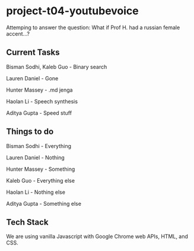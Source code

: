 # project-t04-youtubevoice

Attemping to answer the question: What if Prof H. had a russian female accent...?

## Current Tasks

Bisman Sodhi, Kaleb Guo - Binary search

Lauren Daniel - Gone

Hunter Massey - .md jenga

Haolan Li - Speech synthesis

Aditya Gupta - Speed stuff

## Things to do

Bisman Sodhi - Everything

Lauren Daniel - Nothing

Hunter Massey - Something

Kaleb Guo - Everything else

Haolan Li - Nothing else

Aditya Gupta - Something else

## Tech Stack

We are using vanilla Javascript with Google Chrome web APIs, HTML, and CSS.



